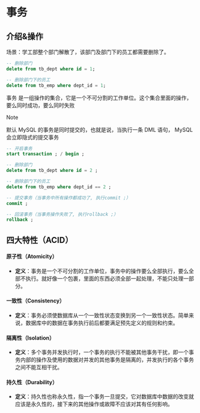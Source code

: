 # 事务

## 介绍&操作

场景：学工部整个部门解散了，该部门及部门下的员工都需要删除了。

```sql
-- 删除部门
delete from tb_dept where id = 1;

-- 删除部门下的员工
delete from tb_emp where dept_id = 1;
```

事务 是一组操作的集合，它是一个不可分割的工作单位。这个集合里面的操作，要么同时成功，要么同时失败

> [!NOTE]
>
> 默认 MySQL 的事务是同时提交的，也就是说，当执行一条 DML 语句， MySQL 会立即隐式的提交事务

```sql
-- 开启事务
start transaction ; / begin ;

-- 删除部门
delete from tb_dept where id = 2 ;

-- 删除部门下的员工
delete from tb_emp where dept_id == 2 ;

-- 提交事务（当事务中所有操作都成功了, 执行commit ;）
commit ;

-- 回滚事务（当事务操作失败了, 执行rollback ;）
rollback ;
```

## 四大特性（ACID）

#### **原子性（Atomicity）**

- **定义**：事务是一个不可分割的工作单位，事务中的操作要么全部执行，要么全部不执行。就好像一个包裹，里面的东西必须全部一起处理，不能只处理一部分。

#### **一致性（Consistency）**

- **定义**：事务必须使数据库从一个一致性状态变换到另一个一致性状态。简单来说，数据库中的数据在事务执行前后都要满足预先定义的规则和约束。

#### **隔离性（Isolation）**

- **定义**：多个事务并发执行时，一个事务的执行不能被其他事务干扰，即一个事务内部的操作及使用的数据对并发的其他事务是隔离的，并发执行的各个事务之间不能互相干扰。

#### **持久性（Durability）**

- **定义**：持久性也称永久性，指一个事务一旦提交，它对数据库中数据的改变就应该是永久性的，接下来的其他操作或故障不应该对其有任何影响。